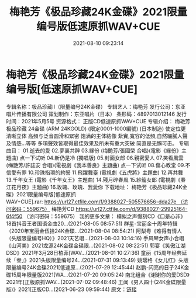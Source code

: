 ﻿---
title: 梅艳芳《极品珍藏24K金碟》2021限量编号版低速原抓WAV+CUE
date: 2021-08-10 09:23:14
categories: WAV车载音乐、镜像
tags: 华语中文
---
# 梅艳芳《极品珍藏24K金碟》2021限量编号版[低速原抓WAV+CUE]

专辑名称：极品珍藏II（限量编号24K金碟）
专辑艺人：梅艳芳
发行公司：东亚唱片传播有限公司
策划制作：东亚唱片（日本）
条形码：4897013012146
发行时间：2021年5月5号
资源格式： 正版CD低速原抓WAV+CUE
专辑介绍：
梅艳芳 极品珍藏 24金碟 (ARM 24KGOLD)
(限定0001-1000編號) (日本制造)
使定位更清晰立体 高頻与泛音圆滑和緊密 饱满的主体結像
紮實,寬容的低頻,自然細膩人聲及情感…等等
多項聲效皆取得最佳效果及所未有重大突破
简直是无懈可击。
专辑曲目：
01.逝去的愛
02.夢裏共醉
03.緣份 (梅艷芳/張國榮 合唱)(電影《緣份》主題曲)
点一下试听
04.新仍是冷 (獨唱版)
05.封面女郎
06.親密愛人
07.笑看風雲 (梅艷芳/許誌安 合唱)(電視劇《我本善良》主題曲)
点一下试听
08.傷心教堂
09.不信愛有罪
10.珍珠指環的約誓
11.飛躍舞臺 (電視劇《五虎將》主題曲)
12.再共舞
13.千年女王 (電影《千年女王》主題曲)
14.殘月碎春風
15.紗籠女郎 (電視劇《春江花月夜》主題曲)
16.玫瑰、玫瑰、我愛你
下载地址：
梅艳芳《极品珍藏24K金碟》2021限量编号版[低速原抓WAV+CUE].rar: https://url27.ctfile.com/f/9388027-505576656-dda27e （访问密码：559675）
梅艳芳CD
https://url27.ctfile.com/d/9388027-29925164-6f4f50
（访问密码：559675）
我的更多文章：
模拟之声慢刻CD《口是心非》18首抖音王者国语金曲20...(2021-08-05 08:57:51)
群星-宝丽金十周年特辑（2020年宝丽金伍拾24K金碟...(2021-08-04 08:54:21)
阿梨粤《难得有情人（头版限量编号HQ）》2021天艺唱...(2021-08-03 10:14:16)
手风琴女声小合唱《山河美》2021龙源24K金碟金碟限...(2021-08-02 08:22:51)
郭宴《笑傲江湖DSD》2021年3月28日柏菲[WAV...(2021-08-01 10:27:36)
童丽《15周年经典延续「叁」》2021头版限量编号24...(2021-07-31 09:13:49)
姚璎格《女儿红》头版限量编号24K金碟2021[低速原...(2021-07-29 12:45:44)
赵鹏-闪亮的日子24K金碟15周年限量版2021[WA...(2021-07-20 09:05:24)
南北组合《谢谢你的爱DSD》2021年[正版原抓WAV...(2021-07-02 09:48:46)
王闻《男人四十(24K金碟限量版)》2021[正版CD...(2021-06-23 09:59:44)
原文：[链接](https://blog.sina.com.cn/s/blog_1647c7e7601030taj.html)